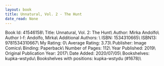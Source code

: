 ```yaml
---
layout: book
title: Unnatural, Vol. 2 - The Hunt
date_read: None
---
```


Book Id: 41546158\ 
Title: Unnatural, Vol. 2: The Hunt\ 
Author: Mirka Andolfo\ 
Author l-f: Andolfo, Mirka\ 
Additional Authors: \ 
ISBN: 1534310665\ 
ISBN13: 9781534310667\ 
My Rating: 0\ 
Average Rating: 3.73\ 
Publisher: Image Comics\ 
Binding: Paperback\ 
Number of Pages: 112\ 
Year Published: 2019\ 
Original Publication Year: 2017\ 
Date Added: 2020/07/05\ 
Bookshelves: kupka-wstydu\ 
Bookshelves with positions: kupka-wstydu (#1678)\ 


